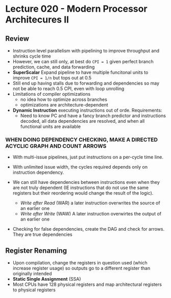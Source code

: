 # Lecture 020 - Modern Processor Architecures II

## Review

- Instruction level parallelism with pipelining to improve throughput and shrinks cycle time 
- However, we can still only, at best do `CPI = 1` given perfect branch prediction, cache, and data forwarding
- __SuperScalar__ Expand pipeline to have multiple funcitonal units to improve `CPI = 1/n` but tops out at 0.5
- Still end up having stalls due to forwarding and dependencies so may not be able to reach 0.5 CPI, even with loop unrolling
- Limitations of compiler optimizations
  - no idea how to optimize across branches 
  - optimizations are architecture-dependent 
- __Dynamic Instruction__ executing instructions out of orde. Requirements:
  - Need to know PC and have a fancy branch predictor and instructions decoded, all data dependencies are resolved, and when all functional units are available

### WHEN DOING DEPENDENCY CHECKING, MAKE A DIRECTED ACYCLIC GRAPH AND COUNT ARROWS

- With multi-issue pipelines, just put instructions on a per-cycle time line. 
- With unlimited issue width, the cycles required depends only on instruction dependency. 



- We can still have dependencies between instructions even when they are not truly dependent (IE instructions that do not use the same registers but their reordering would change the result of the logic). 
  - _Write after Read_ (WAR) a later instruction overwrites the source of an earlier one
  - _Write after Write_ (WAW) A later instruction overwirtes the output of an earlier one
- Checking for false dependencies, create the DAG and check for arrows. They are true dependencies 

## Register Renaming 

- Upon compilation, change the registers in question used (which increase register usage) so outputs go to a different register than originally intended 
- __Static Single Assignment__ (SSA) 
- Most CPUs have 128 physical registers and map architectural registers to physical registers
